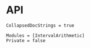 # API

```@meta
CollapsedDocStrings = true
```

```@autodocs
Modules = [IntervalArithmetic]
Private = false
```
